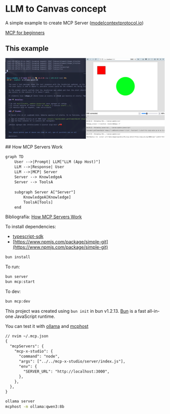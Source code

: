 # LLM to Canvas concept

A simple example to create MCP Server ([modelcontextprotocol.io](https://modelcontextprotocol.io/introduction)) 

[MCP for beginners](https://github.com/microsoft/mcp-for-beginners/tree/main)

## This example

![screenshot](./screenshot.png)

## How MCP Servers Work

```mermaid
graph TD
    User -->|Prompt| LLM["LLM (App Host)"]
    LLM -->|Response| User
    LLM -->|MCP| Server
    Server --> KnowledgeA
    Server --> ToolsA

    subgraph Server A["Server"]
        KnowledgeA[Knowledge]
        ToolsA[Tools]
    end
```

Bibliografía: [How MCP Servers Work](https://github.com/microsoft/mcp-for-beginners/blob/main/00-Introduction/README.md#how-mcp-servers-work)


To install dependencies:

- [typescript-sdk](https://github.com/modelcontextprotocol/typescript-sdk)
- [https://www.npmjs.com/package/simple-git](https://www.npmjs.com/package/simple-git)

```bash
bun install
```

To run:

```bash
bun server
bun mcp:start
```

To dev:

```bash
bun mcp:dev
```

This project was created using `bun init` in bun v1.2.13. [Bun](https://bun.sh) is a fast all-in-one JavaScript runtime.

You can test it with [ollama](https://ollama.com/) and [mcphost](https://github.com/mark3labs/mcphost)

```jsonc
// nvim ~/.mcp.json
{
  "mcpServers": {
    "mcp-x-studio": {
      "command": "node",
      "args": ["../../mcp-x-studio/server/index.js"],
      "env": {
        "SERVER_URL": "http://localhost:3000",
      },
    },
  },
}
```

```bash
ollama server
mcphost -m ollama:qwen3:8b
```
